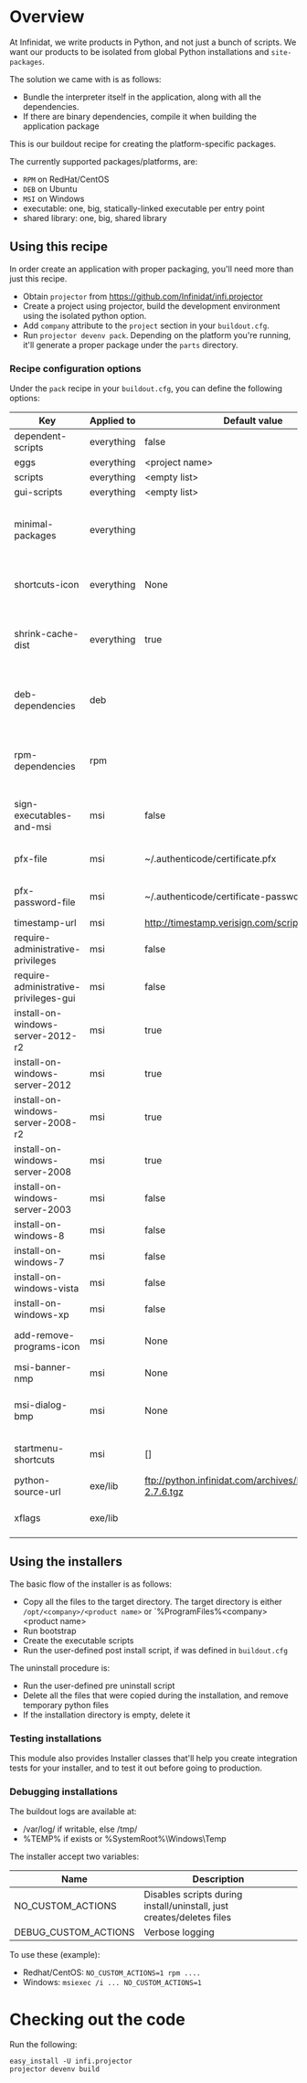 Overview
========

At Infinidat, we write products in Python, and not just a bunch of scripts.
We want our products to be isolated from global Python installations and `site-packages`.

The solution we came with is as follows:

* Bundle the interpreter itself in the application, along with all the dependencies.
* If there are binary dependencies, compile it when building the application package

This is our buildout recipe for creating the platform-specific packages.

The currently supported packages/platforms, are:

* `RPM` on RedHat/CentOS
* `DEB` on Ubuntu
* `MSI` on Windows
* executable: one, big, statically-linked executable per entry point
* shared library: one, big, shared library


Using this recipe
-----------------

In order create an application with proper packaging, you'll need more than just this recipe.

* Obtain `projector` from https://github.com/Infinidat/infi.projector
* Create a project using projector, build the development environment using the isolated python option.
* Add `company` attribute to the `project` section in your `buildout.cfg`.
* Run `projector devenv pack`. Depending on the platform you're running, it'll generate a proper package under the `parts` directory.


### Recipe configuration options

Under the `pack` recipe in your `buildout.cfg`, you can define the following options:

| Key                                   | Applied to  | Default value                                        | Description                                                              |
| ------------------------------------- | ----------- | --------------------------------------------------   | ------------------------------------------------------------------------ |
| dependent-scripts                     | everything  | false                                                |                                                                          |
| eggs                                  | everything  | \<project name>                                      |                                                                          |
| scripts                               | everything  | \<empty list>                                        |                                                                          |
| gui-scripts                           | everything  | \<empty list>                                        |                                                                          |
| minimal-packages                      | everything  |                                                      | Adds code to the entry point wrapper that tries to use less packages     |
| shortcuts-icon                        | everything  | None                                                 | Icon file in EXE binary format to be used as icon for shortcuts          |
| shrink-cache-dist                     | everything  | true                                                 | delete sources from .cache/dist that are under the install-requires tree |
| deb-dependencies                      | deb         |                                                      | List of debian packages to be required prior installing your package     |
| rpm-dependencies                      | rpm         |                                                      | List of redhat packages to be required prior installing your package     |
| sign-executables-and-msi              | msi         | false                                                | Digitally signed the MSI using Authenticode certificate                  |
| pfx-file                              | msi         | ~/.authenticode/certificate.pfx                      | Absolute location of the certificate file                                |
| pfx-password-file                     | msi         | ~/.authenticode/certificate-password.txt             | Absolute locaton for the private txt of the certificate                  |
| timestamp-url                         | msi         | http://timestamp.verisign.com/scripts/timstamp.dll   | Timestamp server                                                         |
| require-administrative-privileges     | msi         | false                                                |                                                                          |
| require-administrative-privileges-gui | msi         | false                                                |                                                                          |
| install-on-windows-server-2012-r2     | msi         | true                                                 |                                                                          |
| install-on-windows-server-2012        | msi         | true                                                 |                                                                          |
| install-on-windows-server-2008-r2     | msi         | true                                                 |                                                                          |
| install-on-windows-server-2008        | msi         | true                                                 |                                                                          |
| install-on-windows-server-2003        | msi         | false                                                |                                                                          |
| install-on-windows-8                  | msi         | false                                                |                                                                          |
| install-on-windows-7                  | msi         | false                                                |                                                                          |
| install-on-windows-vista              | msi         | false                                                |                                                                          |
| install-on-windows-xp                 | msi         | false                                                |                                                                          |
| add-remove-programs-icon              | msi         | None                                                 | ICO file to use in the add/remove program applet                         |
| msi-banner-nmp                        | msi         | None                                                 | Top banner                                                               |
| msi-dialog-bmp                        | msi         | None                                                 | Background bitmap used on the welcome and completion dialogs             |
| startmenu-shortcuts                   | msi         | []                                                   | ['shortcut_name' = 'executable_name', ...]                               |
| python-source-url                     | exe/lib     | ftp://python.infinidat.com/archives/Python-2.7.6.tgz | tgz archive for Python                                                   |
| xflags                                | exe/lib     |                                                      | extra flags to pass (as a string) to pystick                             |

Using the installers
--------------------

The basic flow of the installer is as follows:

* Copy all the files to the target directory. The target directory is either `/opt/<company>/<product name>` or `%ProgramFiles%\<company>\<product name>
* Run bootstrap
* Create the executable scripts
* Run the user-defined post install script, if was defined in `buildout.cfg`

The uninstall procedure is:

* Run the user-defined pre uninstall script
* Delete all the files that were copied during the installation, and remove temporary python files
* If the installation directory is empty, delete it

### Testing installations

This module also provides Installer classes that'll help you create integration tests for your installer, and to test it out before going to production.

### Debugging installations

The buildout logs are available at:
* /var/log/ if writable, else /tmp/
* %TEMP% if exists or %SystemRoot%\Windows\Temp

The installer accept two variables:

| Name                 | Description                                                           |
| -------------------- | --------------------------------------------------------------------- |
| NO_CUSTOM_ACTIONS    | Disables scripts during install/uninstall, just creates/deletes files |
| DEBUG_CUSTOM_ACTIONS | Verbose logging                                                       |

To use these (example):

* Redhat/CentOS: `NO_CUSTOM_ACTIONS=1 rpm ....`
* Windows: `msiexec /i ... NO_CUSTOM_ACTIONS=1`


Checking out the code
=====================

Run the following:

    easy_install -U infi.projector
    projector devenv build
